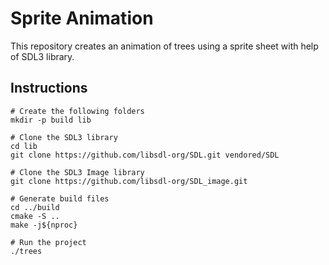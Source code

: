 # Sprite Animation
This repository creates an animation of trees using a sprite sheet with help of SDL3 library.

## Instructions
```
# Create the following folders
mkdir -p build lib

# Clone the SDL3 library
cd lib
git clone https://github.com/libsdl-org/SDL.git vendored/SDL

# Clone the SDL3 Image library
git clone https://github.com/libsdl-org/SDL_image.git

# Generate build files
cd ../build
cmake -S ..
make -j${nproc}

# Run the project
./trees
```